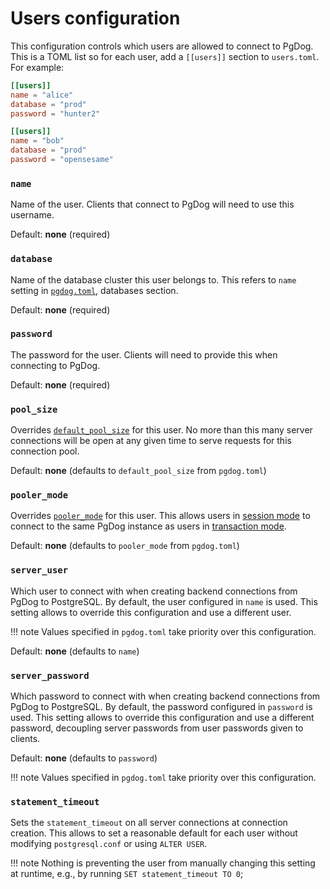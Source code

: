 # Users configuration

This configuration controls which users are allowed to connect to PgDog. This is a TOML list so for each user, add a `[[users]]` section to `users.toml`. For example:

```toml
[[users]]
name = "alice"
database = "prod"
password = "hunter2"

[[users]]
name = "bob"
database = "prod"
password = "opensesame"
```


### `name`

Name of the user. Clients that connect to PgDog will need to use this username.

Default: **none** (required)

### `database`

Name of the database cluster this user belongs to. This refers to `name` setting in [`pgdog.toml`](../pgdog.toml/databases.md), databases section.

Default: **none** (required)

### `password`

The password for the user. Clients will need to provide this when connecting to PgDog.

Default: **none** (required)

### `pool_size`

Overrides [`default_pool_size`](../pgdog.toml/general.md) for this user. No more than this many server connections will be open at any given time to serve requests for this connection pool.

Default: **none** (defaults to `default_pool_size` from `pgdog.toml`)

### `pooler_mode`

Overrides [`pooler_mode`](../pgdog.toml/general.md) for this user. This allows users in [session mode](../../features/session-mode.md) to connect to the
same PgDog instance as users in [transaction mode](../../features/transaction-mode.md).

Default: **none** (defaults to `pooler_mode` from `pgdog.toml`)

### `server_user`

Which user to connect with when creating backend connections from PgDog to PostgreSQL. By default, the user configured in `name` is used. This setting allows to override this configuration and use a different user.

!!! note
    Values specified in `pgdog.toml` take priority over this configuration.

Default: **none** (defaults to `name`)

### `server_password`

Which password to connect with when creating backend connections from PgDog to PostgreSQL. By default, the password configured in `password` is used. This setting allows to override this configuration and use a different password, decoupling server passwords from user passwords given to clients.

Default: **none** (defaults to `password`)

!!! note
    Values specified in `pgdog.toml` take priority over this configuration.

### `statement_timeout`

Sets the `statement_timeout` on all server connections at connection creation. This allows to set a reasonable default for each user without modifying `postgresql.conf` or using `ALTER USER`.

!!! note
    Nothing is preventing the user from manually changing this setting at runtime, e.g., by running `SET statement_timeout TO 0`;
